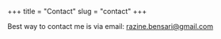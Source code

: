 +++
title = "Contact"
slug = "contact"
+++

Best way to contact me is via email: razine.bensari@gmail.com
